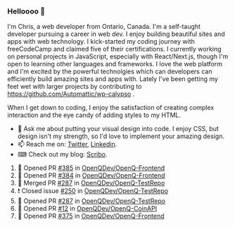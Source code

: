 ### Helloooo 👋

I'm Chris, a web developer from Ontario, Canada. I'm a self-taught developer pursuing a career in web dev. I enjoy building beautiful sites and apps with web technology.
I kick-started my coding journey with freeCodeCamp and claimed five of their certifications.  I currently working on personal projects in JavaScript, especially with React/Next.js, though I'm open to learning other languages and frameworks. I love the web platform and I'm excited by the powerful technolgies which can developers can efficiently build amazing sites and apps with. Lately I've been getting my feet wet with larger projects by contributing to https://github.com/Automattic/wp-calypso .

When I get down to coding, I enjoy the satisfaction of creating complex interaction and the eye candy of adding styles to my HTML. 

- 💬 Ask me about putting your visual design into code. I enjoy CSS, but design isn't my strength, so I'd love to implement your amazing design.
- 📫 Reach me on: [Twitter](https://twitter.com/Christo28120856), [Linkedin](https://www.linkedin.com/in/christopher-stevers-07b9a5204/).
- ⌨ Check out my blog: [Scribo](https://christopherstevers.cf).
<!--
**Christopher-Stevers/Christopher-Stevers** is a ✨ _special_ ✨ repository because its `README.md` (this file) appears on your GitHub profile.

Here are some ideas to get you started:

- 🔭 I’m currently working on ...
- 🌱 I’m currently learning ...
- 👯 I’m looking to collaborate on ...
- 🤔 I’m looking for help with ...
- 😄 Pronouns: ...
- ⚡ Fun fact: ...
-->

<!--START_SECTION:activity-->
1. 💪 Opened PR [#385](https://github.com/OpenQDev/OpenQ-Frontend/pull/385) in [OpenQDev/OpenQ-Frontend](https://github.com/OpenQDev/OpenQ-Frontend)
2. 💪 Opened PR [#384](https://github.com/OpenQDev/OpenQ-Frontend/pull/384) in [OpenQDev/OpenQ-Frontend](https://github.com/OpenQDev/OpenQ-Frontend)
3. 🎉 Merged PR [#287](https://github.com/OpenQDev/OpenQ-TestRepo/pull/287) in [OpenQDev/OpenQ-TestRepo](https://github.com/OpenQDev/OpenQ-TestRepo)
4. ❗️ Closed issue [#250](https://github.com/OpenQDev/OpenQ-TestRepo/issues/250) in [OpenQDev/OpenQ-TestRepo](https://github.com/OpenQDev/OpenQ-TestRepo)
5. 💪 Opened PR [#287](https://github.com/OpenQDev/OpenQ-TestRepo/pull/287) in [OpenQDev/OpenQ-TestRepo](https://github.com/OpenQDev/OpenQ-TestRepo)
6. 💪 Opened PR [#12](https://github.com/OpenQDev/OpenQ-CoinAPI/pull/12) in [OpenQDev/OpenQ-CoinAPI](https://github.com/OpenQDev/OpenQ-CoinAPI)
7. 💪 Opened PR [#375](https://github.com/OpenQDev/OpenQ-Frontend/pull/375) in [OpenQDev/OpenQ-Frontend](https://github.com/OpenQDev/OpenQ-Frontend)
<!--END_SECTION:activity-->
